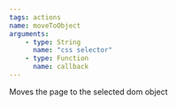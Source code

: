 ```yaml
---
tags: actions
name: moveToObject
arguments:
    - type: String
      name: "css selector"
    - type: Function
      name: callback
---
```


Moves the page to the selected dom object